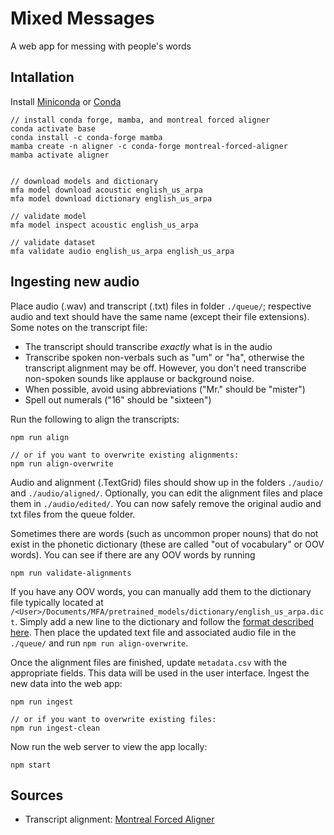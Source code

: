 # Mixed Messages

A web app for messing with people's words

## Intallation

Install [Miniconda](https://docs.conda.io/en/latest/miniconda.html) or [Conda](https://docs.conda.io/projects/conda/en/latest/user-guide/install/index.html)

```
// install conda forge, mamba, and montreal forced aligner
conda activate base
conda install -c conda-forge mamba
mamba create -n aligner -c conda-forge montreal-forced-aligner
mamba activate aligner


// download models and dictionary
mfa model download acoustic english_us_arpa
mfa model download dictionary english_us_arpa

// validate model
mfa model inspect acoustic english_us_arpa

// validate dataset
mfa validate audio english_us_arpa english_us_arpa
```

## Ingesting new audio

Place audio (.wav) and transcript (.txt) files in folder `./queue/`; respective audio and text should have the same name (except their file extensions). Some notes on the transcript file:

- The transcript should transcribe _exactly_ what is in the audio
- Transcribe spoken non-verbals such as "um" or "ha", otherwise the transcript alignment may be off. However, you don't need transcribe non-spoken sounds like applause or background noise.
- When possible, avoid using abbreviations ("Mr." should be "mister")
- Spell out numerals ("16" should be "sixteen")

Run the following to align the transcripts:

```
npm run align

// or if you want to overwrite existing alignments:
npm run align-overwrite
```

Audio and alignment (.TextGrid) files should show up in the folders `./audio/` and `./audio/aligned/`. Optionally, you can edit the alignment files and place them in `./audio/edited/`. You can now safely remove the original audio and txt files from the queue folder.

Sometimes there are words (such as uncommon proper nouns) that do not exist in the phonetic dictionary (these are called "out of vocabulary" or OOV words). You can see if there are any OOV words by running

```
npm run validate-alignments
```

If you have any OOV words, you can manually add them to the dictionary file typically located at `/<User>/Documents/MFA/pretrained_models/dictionary/english_us_arpa.dict`. Simply add a new line to the dictionary and follow the [format described here](https://montreal-forced-aligner.readthedocs.io/en/latest/user_guide/dictionary.html#silence-probabilities). Then place the updated text file and associated audio file in the `./queue/` and run `npm run align-overwrite`.

Once the alignment files are finished, update `metadata.csv` with the appropriate fields. This data will be used in the user interface. Ingest the new data into the web app:

```
npm run ingest

// or if you want to overwrite existing files:
npm run ingest-clean
```

Now run the web server to view the app locally:

```
npm start
```

## Sources

- Transcript alignment: [Montreal Forced Aligner](https://montreal-forced-aligner.readthedocs.io/en/latest/index.html)
